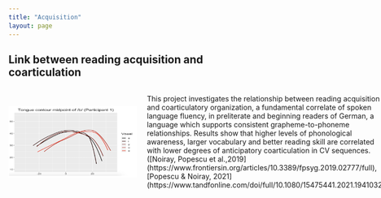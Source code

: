 ```yaml
---
title: "Acquisition"
layout: page
---
```


## Link between reading acquisition and coarticulation

<div style="display: flex; align-items: center;">
    <img src="contour.png" alt="Your Image" style="width: 50%; margin-right: 20px;">
    <p>This project investigates the relationship between reading acquisition and coarticulatory organization, a fundamental correlate of spoken language fluency,
in preliterate and beginning readers of German, a language which supports consistent grapheme-to-phoneme relationships. 
Results show that higher levels of phonological awareness, larger vocabulary and better reading skill are correlated with lower degrees of anticipatory coarticulation in CV sequences. ([Noiray, Popescu et al.,2019](https://www.frontiersin.org/articles/10.3389/fpsyg.2019.02777/full), [Popescu & Noiray, 2021](https://www.tandfonline.com/doi/full/10.1080/15475441.2021.1941032))</p>
</div>
